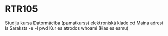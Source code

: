 # RTR105
Studiju kursa Datormācība (pamatkurss) elektroniskā klade
cd Maina adresi
ls Saraksts -e -l
pwd Kur es atrodos
whoami (Kas es esmu)

